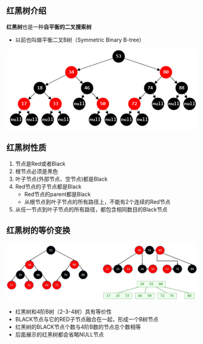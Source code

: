 ## 红黑树介绍

**红黑树**也是一种**自平衡的二叉搜索树**

- 以前也叫做平衡二叉B树（Symmetric Binary B-tree）

![image-20221020184633589](images/image-20221020184633589.png)

## 红黑树性质

1. 节点是Red或者Black
2. 根节点必须是黑色
3. 叶子节点(外部节点、空节点)都是Black
4. Red节点的子节点都是Black
   - Red节点的parent都是Black
   - 从根节点到叶子节点的所有路径上，不能有2个连续的Red节点
5. 从任一节点到叶子节点的所有路径，都包含相同数目的Black节点

## 红黑树的等价变换

![image-20221020184941409](images/image-20221020184941409.png)

- 红黑树和4阶B树（2-3-4树）具有等价性
- BLACK节点与它的RED子节点融合在一起，形成一个B树节点
- 红黑树的BLACK节点个数与4阶B数的节点总个数相等
- 后面展示的红黑树都会省略NULL节点